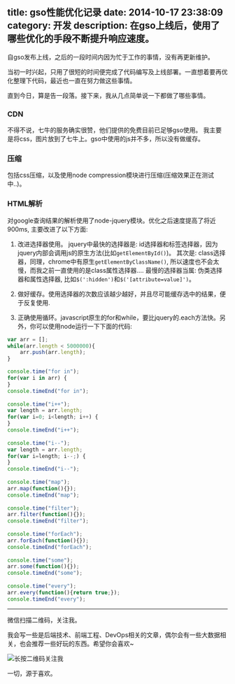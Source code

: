 title: gso性能优化记录
date: 2014-10-17 23:38:09
category: 开发
description: 在gso上线后，使用了哪些优化的手段不断提升响应速度。
---

自gso发布上线，之后的一段时间内因为忙于工作的事情，没有再更新维护。

当初一时兴起，只用了很短的时间便完成了代码编写及上线部署。一直想着要再优化整理下代码，最近也一直在努力做这些事情。

直到今日，算是告一段落。接下来，我从几点简单说一下都做了哪些事情。

### CDN

不得不说，七牛的服务确实很赞，他们提供的免费目前已足够gso使用。
我主要是将css，图片放到了七牛上。gso中使用的js并不多，所以没有做缓存。

### 压缩

包括css压缩，以及使用node compression模块进行压缩(压缩效果正在测试中..)。

### HTML解析

对google查询结果的解析使用了node-jquery模块。优化之后速度提高了将近900ms, 主要改进了以下方面:
<!-- more -->
1. 改进选择器使用。 jquery中最快的选择器是: id选择器和标签选择器，因为jquery内部会调用js的原生方法(比如`getElementById()`)。
其次是: class选择器，同理，chrome中有原生`getElementByClassName()`, 所以速度也不会太慢，而我之前一直使用的是class属性选择器....
最慢的选择器当属: 伪类选择器和属性选择器, 比如`$(':hidden')`和`$('[attribute=value]')`。

2. 做好缓存。使用选择器的次数应该越少越好，并且尽可能缓存选中的结果，便于反复使用.

3. 正确使用循环。javascript原生的for和while，要比jquery的.each方法快。另外，你可以使用node运行一下下面的代码: 

```javascript
var arr = [];
while(arr.length < 5000000){
    arr.push(arr.length);
}

console.time("for in");
for(var i in arr) {
}
console.timeEnd("for in");
 
console.time("i++"); 
var length = arr.length;
for(var i=0; i<length; i++) {
}
console.timeEnd("i++"); 
 
console.time("i--");
var length = arr.length;
for(var i=length; i--;) {
}
console.timeEnd("i--");
 
console.time("map");
arr.map(function(){});
console.timeEnd("map");
 
console.time("filter");
arr.filter(function(){});
console.timeEnd("filter");
 
console.time("forEach");
arr.forEach(function(){});
console.timeEnd("forEach");
 
console.time("some");
arr.some(function(){});
console.timeEnd("some");
 
console.time("every");
arr.every(function(){return true;});
console.timeEnd("every");
```

---

微信扫描二维码，关注我。

我会写一些是后端技术、前端工程、DevOps相关的文章，偶尔会有一些大数据相关，也会推荐一些好玩的东西。希望你会喜欢~

![长按二维码关注我](http://ww4.sinaimg.cn/large/b196a42dgw1f2r0uqcno4j209k09kwef.jpg)

一切，源于喜欢。
